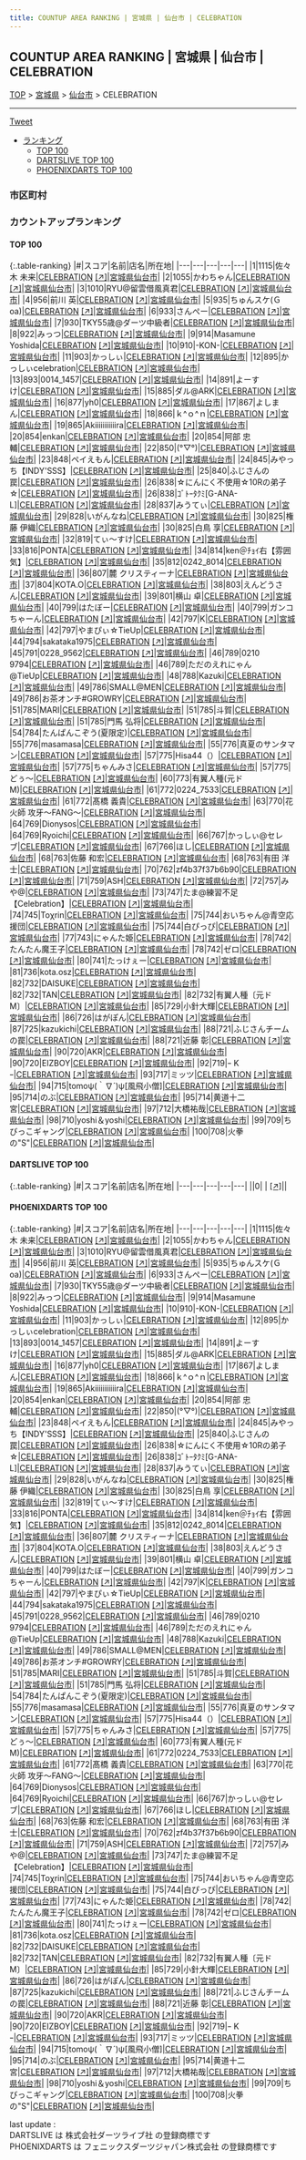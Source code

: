 ```yaml
---
title: COUNTUP AREA RANKING | 宮城県 | 仙台市 | CELEBRATION
---
```

## COUNTUP AREA RANKING | 宮城県 | 仙台市 | CELEBRATION

[TOP](/darts/rank/) > [宮城県](/darts/rank/宮城県/) > [仙台市](/darts/rank/宮城県/仙台市/) > CELEBRATION

___

<a href="https://twitter.com/share?ref_src=twsrc%5Etfw" data-text="COUNTUP AREA RANKING | 宮城県仙台市CELEBRATION" class="twitter-share-button" data-hashtags="DARTSLIVE,PHOENIXDARTS,darts,ダーツ" data-show-count="false">Tweet</a>

* [ランキング](#カウントアップランキング)
    * [TOP 100](#top-100)
    * [DARTSLIVE TOP 100](#dartslive-top-100)
    * [PHOENIXDARTS TOP 100](#phoenixdarts-top-100)

### 市区町村

<ul>

</ul>

### カウントアップランキング

#### TOP 100



{:.table-ranking}
|#|スコア|名前|店名|所在地|
|---|---|---|---|---|
|1|1115|<span class="rank-name-pd"><span class="pro-icon-pd"></span>佐々木 未来</span>|<a href="/darts/rank/shops/10379.html">CELEBRATION</a> <a href="https://vs.phoenixdarts.com/jp/shop/shopDetailInfo/s_10379?s_seq=10379">[↗]</a>|<a href="/darts/rank/宮城県/仙台市">宮城県仙台市</a>|
|2|1055|<span class="rank-name-pd">かわちゃん</span>|<a href="/darts/rank/shops/10379.html">CELEBRATION</a> <a href="https://vs.phoenixdarts.com/jp/shop/shopDetailInfo/s_10379?s_seq=10379">[↗]</a>|<a href="/darts/rank/宮城県/仙台市">宮城県仙台市</a>|
|3|1010|<span class="rank-name-pd">RYU@留雲借風真君</span>|<a href="/darts/rank/shops/10379.html">CELEBRATION</a> <a href="https://vs.phoenixdarts.com/jp/shop/shopDetailInfo/s_10379?s_seq=10379">[↗]</a>|<a href="/darts/rank/宮城県/仙台市">宮城県仙台市</a>|
|4|956|<span class="rank-name-pd"><span class="pro-icon-pd"></span>前川 英</span>|<a href="/darts/rank/shops/10379.html">CELEBRATION</a> <a href="https://vs.phoenixdarts.com/jp/shop/shopDetailInfo/s_10379?s_seq=10379">[↗]</a>|<a href="/darts/rank/宮城県/仙台市">宮城県仙台市</a>|
|5|935|<span class="rank-name-pd">ちゅんスケ(Ｇoa)</span>|<a href="/darts/rank/shops/10379.html">CELEBRATION</a> <a href="https://vs.phoenixdarts.com/jp/shop/shopDetailInfo/s_10379?s_seq=10379">[↗]</a>|<a href="/darts/rank/宮城県/仙台市">宮城県仙台市</a>|
|6|933|<span class="rank-name-pd">さんぺー</span>|<a href="/darts/rank/shops/10379.html">CELEBRATION</a> <a href="https://vs.phoenixdarts.com/jp/shop/shopDetailInfo/s_10379?s_seq=10379">[↗]</a>|<a href="/darts/rank/宮城県/仙台市">宮城県仙台市</a>|
|7|930|<span class="rank-name-pd">TKY55歳@ダーツ中級者</span>|<a href="/darts/rank/shops/10379.html">CELEBRATION</a> <a href="https://vs.phoenixdarts.com/jp/shop/shopDetailInfo/s_10379?s_seq=10379">[↗]</a>|<a href="/darts/rank/宮城県/仙台市">宮城県仙台市</a>|
|8|922|<span class="rank-name-pd">みっつ</span>|<a href="/darts/rank/shops/10379.html">CELEBRATION</a> <a href="https://vs.phoenixdarts.com/jp/shop/shopDetailInfo/s_10379?s_seq=10379">[↗]</a>|<a href="/darts/rank/宮城県/仙台市">宮城県仙台市</a>|
|9|914|<span class="rank-name-pd">Masamune Yoshida</span>|<a href="/darts/rank/shops/10379.html">CELEBRATION</a> <a href="https://vs.phoenixdarts.com/jp/shop/shopDetailInfo/s_10379?s_seq=10379">[↗]</a>|<a href="/darts/rank/宮城県/仙台市">宮城県仙台市</a>|
|10|910|<span class="rank-name-pd">-KON-</span>|<a href="/darts/rank/shops/10379.html">CELEBRATION</a> <a href="https://vs.phoenixdarts.com/jp/shop/shopDetailInfo/s_10379?s_seq=10379">[↗]</a>|<a href="/darts/rank/宮城県/仙台市">宮城県仙台市</a>|
|11|903|<span class="rank-name-pd">かっしぃ</span>|<a href="/darts/rank/shops/10379.html">CELEBRATION</a> <a href="https://vs.phoenixdarts.com/jp/shop/shopDetailInfo/s_10379?s_seq=10379">[↗]</a>|<a href="/darts/rank/宮城県/仙台市">宮城県仙台市</a>|
|12|895|<span class="rank-name-pd">かっしぃcelebration</span>|<a href="/darts/rank/shops/10379.html">CELEBRATION</a> <a href="https://vs.phoenixdarts.com/jp/shop/shopDetailInfo/s_10379?s_seq=10379">[↗]</a>|<a href="/darts/rank/宮城県/仙台市">宮城県仙台市</a>|
|13|893|<span class="rank-name-pd">0014_1457</span>|<a href="/darts/rank/shops/10379.html">CELEBRATION</a> <a href="https://vs.phoenixdarts.com/jp/shop/shopDetailInfo/s_10379?s_seq=10379">[↗]</a>|<a href="/darts/rank/宮城県/仙台市">宮城県仙台市</a>|
|14|891|<span class="rank-name-pd">よーすけ</span>|<a href="/darts/rank/shops/10379.html">CELEBRATION</a> <a href="https://vs.phoenixdarts.com/jp/shop/shopDetailInfo/s_10379?s_seq=10379">[↗]</a>|<a href="/darts/rank/宮城県/仙台市">宮城県仙台市</a>|
|15|885|<span class="rank-name-pd">ダル@ARK</span>|<a href="/darts/rank/shops/10379.html">CELEBRATION</a> <a href="https://vs.phoenixdarts.com/jp/shop/shopDetailInfo/s_10379?s_seq=10379">[↗]</a>|<a href="/darts/rank/宮城県/仙台市">宮城県仙台市</a>|
|16|877|<span class="rank-name-pd">yh0</span>|<a href="/darts/rank/shops/10379.html">CELEBRATION</a> <a href="https://vs.phoenixdarts.com/jp/shop/shopDetailInfo/s_10379?s_seq=10379">[↗]</a>|<a href="/darts/rank/宮城県/仙台市">宮城県仙台市</a>|
|17|867|<span class="rank-name-pd">よしまん</span>|<a href="/darts/rank/shops/10379.html">CELEBRATION</a> <a href="https://vs.phoenixdarts.com/jp/shop/shopDetailInfo/s_10379?s_seq=10379">[↗]</a>|<a href="/darts/rank/宮城県/仙台市">宮城県仙台市</a>|
|18|866|<span class="rank-name-pd">ｋ^ｏ^ｎ</span>|<a href="/darts/rank/shops/10379.html">CELEBRATION</a> <a href="https://vs.phoenixdarts.com/jp/shop/shopDetailInfo/s_10379?s_seq=10379">[↗]</a>|<a href="/darts/rank/宮城県/仙台市">宮城県仙台市</a>|
|19|865|<span class="rank-name-pd">Akiiiiiiiiiiira</span>|<a href="/darts/rank/shops/10379.html">CELEBRATION</a> <a href="https://vs.phoenixdarts.com/jp/shop/shopDetailInfo/s_10379?s_seq=10379">[↗]</a>|<a href="/darts/rank/宮城県/仙台市">宮城県仙台市</a>|
|20|854|<span class="rank-name-pd">enkan</span>|<a href="/darts/rank/shops/10379.html">CELEBRATION</a> <a href="https://vs.phoenixdarts.com/jp/shop/shopDetailInfo/s_10379?s_seq=10379">[↗]</a>|<a href="/darts/rank/宮城県/仙台市">宮城県仙台市</a>|
|20|854|<span class="rank-name-pd"><span class="pro-icon-pd"></span>阿部 忠輔</span>|<a href="/darts/rank/shops/10379.html">CELEBRATION</a> <a href="https://vs.phoenixdarts.com/jp/shop/shopDetailInfo/s_10379?s_seq=10379">[↗]</a>|<a href="/darts/rank/宮城県/仙台市">宮城県仙台市</a>|
|22|850|<span class="rank-name-pd">(°▽°)</span>|<a href="/darts/rank/shops/10379.html">CELEBRATION</a> <a href="https://vs.phoenixdarts.com/jp/shop/shopDetailInfo/s_10379?s_seq=10379">[↗]</a>|<a href="/darts/rank/宮城県/仙台市">宮城県仙台市</a>|
|23|848|<span class="rank-name-pd">ペイえもん</span>|<a href="/darts/rank/shops/10379.html">CELEBRATION</a> <a href="https://vs.phoenixdarts.com/jp/shop/shopDetailInfo/s_10379?s_seq=10379">[↗]</a>|<a href="/darts/rank/宮城県/仙台市">宮城県仙台市</a>|
|24|845|<span class="rank-name-pd">みやっち【INDY&#x27;SSS】</span>|<a href="/darts/rank/shops/10379.html">CELEBRATION</a> <a href="https://vs.phoenixdarts.com/jp/shop/shopDetailInfo/s_10379?s_seq=10379">[↗]</a>|<a href="/darts/rank/宮城県/仙台市">宮城県仙台市</a>|
|25|840|<span class="rank-name-pd">ふじさんの罠</span>|<a href="/darts/rank/shops/10379.html">CELEBRATION</a> <a href="https://vs.phoenixdarts.com/jp/shop/shopDetailInfo/s_10379?s_seq=10379">[↗]</a>|<a href="/darts/rank/宮城県/仙台市">宮城県仙台市</a>|
|26|838|<span class="rank-name-pd">☆にんにく不使用☆10Rの弟子☆</span>|<a href="/darts/rank/shops/10379.html">CELEBRATION</a> <a href="https://vs.phoenixdarts.com/jp/shop/shopDetailInfo/s_10379?s_seq=10379">[↗]</a>|<a href="/darts/rank/宮城県/仙台市">宮城県仙台市</a>|
|26|838|<span class="rank-name-pd">ｺﾞﾄｰﾀｸﾐ[G-ANA-L]</span>|<a href="/darts/rank/shops/10379.html">CELEBRATION</a> <a href="https://vs.phoenixdarts.com/jp/shop/shopDetailInfo/s_10379?s_seq=10379">[↗]</a>|<a href="/darts/rank/宮城県/仙台市">宮城県仙台市</a>|
|28|837|<span class="rank-name-pd">みうてぃ</span>|<a href="/darts/rank/shops/10379.html">CELEBRATION</a> <a href="https://vs.phoenixdarts.com/jp/shop/shopDetailInfo/s_10379?s_seq=10379">[↗]</a>|<a href="/darts/rank/宮城県/仙台市">宮城県仙台市</a>|
|29|828|<span class="rank-name-pd">いがんなね</span>|<a href="/darts/rank/shops/10379.html">CELEBRATION</a> <a href="https://vs.phoenixdarts.com/jp/shop/shopDetailInfo/s_10379?s_seq=10379">[↗]</a>|<a href="/darts/rank/宮城県/仙台市">宮城県仙台市</a>|
|30|825|<span class="rank-name-pd">権藤 伊織</span>|<a href="/darts/rank/shops/10379.html">CELEBRATION</a> <a href="https://vs.phoenixdarts.com/jp/shop/shopDetailInfo/s_10379?s_seq=10379">[↗]</a>|<a href="/darts/rank/宮城県/仙台市">宮城県仙台市</a>|
|30|825|<span class="rank-name-pd"><span class="pro-icon-pd"></span>白鳥 享</span>|<a href="/darts/rank/shops/10379.html">CELEBRATION</a> <a href="https://vs.phoenixdarts.com/jp/shop/shopDetailInfo/s_10379?s_seq=10379">[↗]</a>|<a href="/darts/rank/宮城県/仙台市">宮城県仙台市</a>|
|32|819|<span class="rank-name-pd">てぃ〜すけ</span>|<a href="/darts/rank/shops/10379.html">CELEBRATION</a> <a href="https://vs.phoenixdarts.com/jp/shop/shopDetailInfo/s_10379?s_seq=10379">[↗]</a>|<a href="/darts/rank/宮城県/仙台市">宮城県仙台市</a>|
|33|816|<span class="rank-name-pd">PONTA</span>|<a href="/darts/rank/shops/10379.html">CELEBRATION</a> <a href="https://vs.phoenixdarts.com/jp/shop/shopDetailInfo/s_10379?s_seq=10379">[↗]</a>|<a href="/darts/rank/宮城県/仙台市">宮城県仙台市</a>|
|34|814|<span class="rank-name-pd">ken＠ﾁｮｲ右【雰囲気】</span>|<a href="/darts/rank/shops/10379.html">CELEBRATION</a> <a href="https://vs.phoenixdarts.com/jp/shop/shopDetailInfo/s_10379?s_seq=10379">[↗]</a>|<a href="/darts/rank/宮城県/仙台市">宮城県仙台市</a>|
|35|812|<span class="rank-name-pd">0242_8014</span>|<a href="/darts/rank/shops/10379.html">CELEBRATION</a> <a href="https://vs.phoenixdarts.com/jp/shop/shopDetailInfo/s_10379?s_seq=10379">[↗]</a>|<a href="/darts/rank/宮城県/仙台市">宮城県仙台市</a>|
|36|807|<span class="rank-name-pd">麓 クリスティーナ</span>|<a href="/darts/rank/shops/10379.html">CELEBRATION</a> <a href="https://vs.phoenixdarts.com/jp/shop/shopDetailInfo/s_10379?s_seq=10379">[↗]</a>|<a href="/darts/rank/宮城県/仙台市">宮城県仙台市</a>|
|37|804|<span class="rank-name-pd">KOTA.O</span>|<a href="/darts/rank/shops/10379.html">CELEBRATION</a> <a href="https://vs.phoenixdarts.com/jp/shop/shopDetailInfo/s_10379?s_seq=10379">[↗]</a>|<a href="/darts/rank/宮城県/仙台市">宮城県仙台市</a>|
|38|803|<span class="rank-name-pd">えんどうさん</span>|<a href="/darts/rank/shops/10379.html">CELEBRATION</a> <a href="https://vs.phoenixdarts.com/jp/shop/shopDetailInfo/s_10379?s_seq=10379">[↗]</a>|<a href="/darts/rank/宮城県/仙台市">宮城県仙台市</a>|
|39|801|<span class="rank-name-pd"><span class="pro-icon-pd"></span>横山 卓</span>|<a href="/darts/rank/shops/10379.html">CELEBRATION</a> <a href="https://vs.phoenixdarts.com/jp/shop/shopDetailInfo/s_10379?s_seq=10379">[↗]</a>|<a href="/darts/rank/宮城県/仙台市">宮城県仙台市</a>|
|40|799|<span class="rank-name-pd">はたぼー</span>|<a href="/darts/rank/shops/10379.html">CELEBRATION</a> <a href="https://vs.phoenixdarts.com/jp/shop/shopDetailInfo/s_10379?s_seq=10379">[↗]</a>|<a href="/darts/rank/宮城県/仙台市">宮城県仙台市</a>|
|40|799|<span class="rank-name-pd">ガンコちゃーん</span>|<a href="/darts/rank/shops/10379.html">CELEBRATION</a> <a href="https://vs.phoenixdarts.com/jp/shop/shopDetailInfo/s_10379?s_seq=10379">[↗]</a>|<a href="/darts/rank/宮城県/仙台市">宮城県仙台市</a>|
|42|797|<span class="rank-name-pd">K</span>|<a href="/darts/rank/shops/10379.html">CELEBRATION</a> <a href="https://vs.phoenixdarts.com/jp/shop/shopDetailInfo/s_10379?s_seq=10379">[↗]</a>|<a href="/darts/rank/宮城県/仙台市">宮城県仙台市</a>|
|42|797|<span class="rank-name-pd">やまぴぃ☆TieUp</span>|<a href="/darts/rank/shops/10379.html">CELEBRATION</a> <a href="https://vs.phoenixdarts.com/jp/shop/shopDetailInfo/s_10379?s_seq=10379">[↗]</a>|<a href="/darts/rank/宮城県/仙台市">宮城県仙台市</a>|
|44|794|<span class="rank-name-pd">sakataka1975</span>|<a href="/darts/rank/shops/10379.html">CELEBRATION</a> <a href="https://vs.phoenixdarts.com/jp/shop/shopDetailInfo/s_10379?s_seq=10379">[↗]</a>|<a href="/darts/rank/宮城県/仙台市">宮城県仙台市</a>|
|45|791|<span class="rank-name-pd">0228_9562</span>|<a href="/darts/rank/shops/10379.html">CELEBRATION</a> <a href="https://vs.phoenixdarts.com/jp/shop/shopDetailInfo/s_10379?s_seq=10379">[↗]</a>|<a href="/darts/rank/宮城県/仙台市">宮城県仙台市</a>|
|46|789|<span class="rank-name-pd">0210 9794</span>|<a href="/darts/rank/shops/10379.html">CELEBRATION</a> <a href="https://vs.phoenixdarts.com/jp/shop/shopDetailInfo/s_10379?s_seq=10379">[↗]</a>|<a href="/darts/rank/宮城県/仙台市">宮城県仙台市</a>|
|46|789|<span class="rank-name-pd">ただのえれにゃん@TieUp</span>|<a href="/darts/rank/shops/10379.html">CELEBRATION</a> <a href="https://vs.phoenixdarts.com/jp/shop/shopDetailInfo/s_10379?s_seq=10379">[↗]</a>|<a href="/darts/rank/宮城県/仙台市">宮城県仙台市</a>|
|48|788|<span class="rank-name-pd">Kazuki</span>|<a href="/darts/rank/shops/10379.html">CELEBRATION</a> <a href="https://vs.phoenixdarts.com/jp/shop/shopDetailInfo/s_10379?s_seq=10379">[↗]</a>|<a href="/darts/rank/宮城県/仙台市">宮城県仙台市</a>|
|49|786|<span class="rank-name-pd">SMALL@MEN</span>|<a href="/darts/rank/shops/10379.html">CELEBRATION</a> <a href="https://vs.phoenixdarts.com/jp/shop/shopDetailInfo/s_10379?s_seq=10379">[↗]</a>|<a href="/darts/rank/宮城県/仙台市">宮城県仙台市</a>|
|49|786|<span class="rank-name-pd">お茶オンチ#GROWRY</span>|<a href="/darts/rank/shops/10379.html">CELEBRATION</a> <a href="https://vs.phoenixdarts.com/jp/shop/shopDetailInfo/s_10379?s_seq=10379">[↗]</a>|<a href="/darts/rank/宮城県/仙台市">宮城県仙台市</a>|
|51|785|<span class="rank-name-pd">MARI</span>|<a href="/darts/rank/shops/10379.html">CELEBRATION</a> <a href="https://vs.phoenixdarts.com/jp/shop/shopDetailInfo/s_10379?s_seq=10379">[↗]</a>|<a href="/darts/rank/宮城県/仙台市">宮城県仙台市</a>|
|51|785|<span class="rank-name-pd">斗賀</span>|<a href="/darts/rank/shops/10379.html">CELEBRATION</a> <a href="https://vs.phoenixdarts.com/jp/shop/shopDetailInfo/s_10379?s_seq=10379">[↗]</a>|<a href="/darts/rank/宮城県/仙台市">宮城県仙台市</a>|
|51|785|<span class="rank-name-pd"><span class="pro-icon-pd"></span>門馬 弘将</span>|<a href="/darts/rank/shops/10379.html">CELEBRATION</a> <a href="https://vs.phoenixdarts.com/jp/shop/shopDetailInfo/s_10379?s_seq=10379">[↗]</a>|<a href="/darts/rank/宮城県/仙台市">宮城県仙台市</a>|
|54|784|<span class="rank-name-pd">たんぱんこぞう(夏限定)</span>|<a href="/darts/rank/shops/10379.html">CELEBRATION</a> <a href="https://vs.phoenixdarts.com/jp/shop/shopDetailInfo/s_10379?s_seq=10379">[↗]</a>|<a href="/darts/rank/宮城県/仙台市">宮城県仙台市</a>|
|55|776|<span class="rank-name-pd">masamasa</span>|<a href="/darts/rank/shops/10379.html">CELEBRATION</a> <a href="https://vs.phoenixdarts.com/jp/shop/shopDetailInfo/s_10379?s_seq=10379">[↗]</a>|<a href="/darts/rank/宮城県/仙台市">宮城県仙台市</a>|
|55|776|<span class="rank-name-pd">真夏のサンタマン</span>|<a href="/darts/rank/shops/10379.html">CELEBRATION</a> <a href="https://vs.phoenixdarts.com/jp/shop/shopDetailInfo/s_10379?s_seq=10379">[↗]</a>|<a href="/darts/rank/宮城県/仙台市">宮城県仙台市</a>|
|57|775|<span class="rank-name-pd">Hisa44（）</span>|<a href="/darts/rank/shops/10379.html">CELEBRATION</a> <a href="https://vs.phoenixdarts.com/jp/shop/shopDetailInfo/s_10379?s_seq=10379">[↗]</a>|<a href="/darts/rank/宮城県/仙台市">宮城県仙台市</a>|
|57|775|<span class="rank-name-pd">ちゃんみさ</span>|<a href="/darts/rank/shops/10379.html">CELEBRATION</a> <a href="https://vs.phoenixdarts.com/jp/shop/shopDetailInfo/s_10379?s_seq=10379">[↗]</a>|<a href="/darts/rank/宮城県/仙台市">宮城県仙台市</a>|
|57|775|<span class="rank-name-pd">どぅ～</span>|<a href="/darts/rank/shops/10379.html">CELEBRATION</a> <a href="https://vs.phoenixdarts.com/jp/shop/shopDetailInfo/s_10379?s_seq=10379">[↗]</a>|<a href="/darts/rank/宮城県/仙台市">宮城県仙台市</a>|
|60|773|<span class="rank-name-pd">有翼人種(元ドM)</span>|<a href="/darts/rank/shops/10379.html">CELEBRATION</a> <a href="https://vs.phoenixdarts.com/jp/shop/shopDetailInfo/s_10379?s_seq=10379">[↗]</a>|<a href="/darts/rank/宮城県/仙台市">宮城県仙台市</a>|
|61|772|<span class="rank-name-pd">0224_7533</span>|<a href="/darts/rank/shops/10379.html">CELEBRATION</a> <a href="https://vs.phoenixdarts.com/jp/shop/shopDetailInfo/s_10379?s_seq=10379">[↗]</a>|<a href="/darts/rank/宮城県/仙台市">宮城県仙台市</a>|
|61|772|<span class="rank-name-pd"><span class="pro-icon-pd"></span>髙橋 義貴</span>|<a href="/darts/rank/shops/10379.html">CELEBRATION</a> <a href="https://vs.phoenixdarts.com/jp/shop/shopDetailInfo/s_10379?s_seq=10379">[↗]</a>|<a href="/darts/rank/宮城県/仙台市">宮城県仙台市</a>|
|63|770|<span class="rank-name-pd">花火師  攻牙～FANG～</span>|<a href="/darts/rank/shops/10379.html">CELEBRATION</a> <a href="https://vs.phoenixdarts.com/jp/shop/shopDetailInfo/s_10379?s_seq=10379">[↗]</a>|<a href="/darts/rank/宮城県/仙台市">宮城県仙台市</a>|
|64|769|<span class="rank-name-pd">Dionysos</span>|<a href="/darts/rank/shops/10379.html">CELEBRATION</a> <a href="https://vs.phoenixdarts.com/jp/shop/shopDetailInfo/s_10379?s_seq=10379">[↗]</a>|<a href="/darts/rank/宮城県/仙台市">宮城県仙台市</a>|
|64|769|<span class="rank-name-pd">Ryoichi</span>|<a href="/darts/rank/shops/10379.html">CELEBRATION</a> <a href="https://vs.phoenixdarts.com/jp/shop/shopDetailInfo/s_10379?s_seq=10379">[↗]</a>|<a href="/darts/rank/宮城県/仙台市">宮城県仙台市</a>|
|66|767|<span class="rank-name-pd">かっしぃ@セレブ</span>|<a href="/darts/rank/shops/10379.html">CELEBRATION</a> <a href="https://vs.phoenixdarts.com/jp/shop/shopDetailInfo/s_10379?s_seq=10379">[↗]</a>|<a href="/darts/rank/宮城県/仙台市">宮城県仙台市</a>|
|67|766|<span class="rank-name-pd">ほし</span>|<a href="/darts/rank/shops/10379.html">CELEBRATION</a> <a href="https://vs.phoenixdarts.com/jp/shop/shopDetailInfo/s_10379?s_seq=10379">[↗]</a>|<a href="/darts/rank/宮城県/仙台市">宮城県仙台市</a>|
|68|763|<span class="rank-name-pd">佐藤 和宏</span>|<a href="/darts/rank/shops/10379.html">CELEBRATION</a> <a href="https://vs.phoenixdarts.com/jp/shop/shopDetailInfo/s_10379?s_seq=10379">[↗]</a>|<a href="/darts/rank/宮城県/仙台市">宮城県仙台市</a>|
|68|763|<span class="rank-name-pd"><span class="pro-icon-pd"></span>有田 洋士</span>|<a href="/darts/rank/shops/10379.html">CELEBRATION</a> <a href="https://vs.phoenixdarts.com/jp/shop/shopDetailInfo/s_10379?s_seq=10379">[↗]</a>|<a href="/darts/rank/宮城県/仙台市">宮城県仙台市</a>|
|70|762|<span class="rank-name-pd">zf4b37f37b6b90</span>|<a href="/darts/rank/shops/10379.html">CELEBRATION</a> <a href="https://vs.phoenixdarts.com/jp/shop/shopDetailInfo/s_10379?s_seq=10379">[↗]</a>|<a href="/darts/rank/宮城県/仙台市">宮城県仙台市</a>|
|71|759|<span class="rank-name-pd">ASH</span>|<a href="/darts/rank/shops/10379.html">CELEBRATION</a> <a href="https://vs.phoenixdarts.com/jp/shop/shopDetailInfo/s_10379?s_seq=10379">[↗]</a>|<a href="/darts/rank/宮城県/仙台市">宮城県仙台市</a>|
|72|757|<span class="rank-name-pd">みや@</span>|<a href="/darts/rank/shops/10379.html">CELEBRATION</a> <a href="https://vs.phoenixdarts.com/jp/shop/shopDetailInfo/s_10379?s_seq=10379">[↗]</a>|<a href="/darts/rank/宮城県/仙台市">宮城県仙台市</a>|
|73|747|<span class="rank-name-pd">たま@練習不足【Celebration】</span>|<a href="/darts/rank/shops/10379.html">CELEBRATION</a> <a href="https://vs.phoenixdarts.com/jp/shop/shopDetailInfo/s_10379?s_seq=10379">[↗]</a>|<a href="/darts/rank/宮城県/仙台市">宮城県仙台市</a>|
|74|745|<span class="rank-name-pd">Toχrin</span>|<a href="/darts/rank/shops/10379.html">CELEBRATION</a> <a href="https://vs.phoenixdarts.com/jp/shop/shopDetailInfo/s_10379?s_seq=10379">[↗]</a>|<a href="/darts/rank/宮城県/仙台市">宮城県仙台市</a>|
|75|744|<span class="rank-name-pd">おいちゃん@青空応援団</span>|<a href="/darts/rank/shops/10379.html">CELEBRATION</a> <a href="https://vs.phoenixdarts.com/jp/shop/shopDetailInfo/s_10379?s_seq=10379">[↗]</a>|<a href="/darts/rank/宮城県/仙台市">宮城県仙台市</a>|
|75|744|<span class="rank-name-pd">白ぴっぴ</span>|<a href="/darts/rank/shops/10379.html">CELEBRATION</a> <a href="https://vs.phoenixdarts.com/jp/shop/shopDetailInfo/s_10379?s_seq=10379">[↗]</a>|<a href="/darts/rank/宮城県/仙台市">宮城県仙台市</a>|
|77|743|<span class="rank-name-pd">にゃんた姫</span>|<a href="/darts/rank/shops/10379.html">CELEBRATION</a> <a href="https://vs.phoenixdarts.com/jp/shop/shopDetailInfo/s_10379?s_seq=10379">[↗]</a>|<a href="/darts/rank/宮城県/仙台市">宮城県仙台市</a>|
|78|742|<span class="rank-name-pd">たんたん魔王子</span>|<a href="/darts/rank/shops/10379.html">CELEBRATION</a> <a href="https://vs.phoenixdarts.com/jp/shop/shopDetailInfo/s_10379?s_seq=10379">[↗]</a>|<a href="/darts/rank/宮城県/仙台市">宮城県仙台市</a>|
|78|742|<span class="rank-name-pd">ゼロ</span>|<a href="/darts/rank/shops/10379.html">CELEBRATION</a> <a href="https://vs.phoenixdarts.com/jp/shop/shopDetailInfo/s_10379?s_seq=10379">[↗]</a>|<a href="/darts/rank/宮城県/仙台市">宮城県仙台市</a>|
|80|741|<span class="rank-name-pd">たっけぇー</span>|<a href="/darts/rank/shops/10379.html">CELEBRATION</a> <a href="https://vs.phoenixdarts.com/jp/shop/shopDetailInfo/s_10379?s_seq=10379">[↗]</a>|<a href="/darts/rank/宮城県/仙台市">宮城県仙台市</a>|
|81|736|<span class="rank-name-pd">kota.osz</span>|<a href="/darts/rank/shops/10379.html">CELEBRATION</a> <a href="https://vs.phoenixdarts.com/jp/shop/shopDetailInfo/s_10379?s_seq=10379">[↗]</a>|<a href="/darts/rank/宮城県/仙台市">宮城県仙台市</a>|
|82|732|<span class="rank-name-pd">DAISUKE</span>|<a href="/darts/rank/shops/10379.html">CELEBRATION</a> <a href="https://vs.phoenixdarts.com/jp/shop/shopDetailInfo/s_10379?s_seq=10379">[↗]</a>|<a href="/darts/rank/宮城県/仙台市">宮城県仙台市</a>|
|82|732|<span class="rank-name-pd">TAN</span>|<a href="/darts/rank/shops/10379.html">CELEBRATION</a> <a href="https://vs.phoenixdarts.com/jp/shop/shopDetailInfo/s_10379?s_seq=10379">[↗]</a>|<a href="/darts/rank/宮城県/仙台市">宮城県仙台市</a>|
|82|732|<span class="rank-name-pd">有翼人種〔元ドM〕</span>|<a href="/darts/rank/shops/10379.html">CELEBRATION</a> <a href="https://vs.phoenixdarts.com/jp/shop/shopDetailInfo/s_10379?s_seq=10379">[↗]</a>|<a href="/darts/rank/宮城県/仙台市">宮城県仙台市</a>|
|85|729|<span class="rank-name-pd">小針大輝</span>|<a href="/darts/rank/shops/10379.html">CELEBRATION</a> <a href="https://vs.phoenixdarts.com/jp/shop/shopDetailInfo/s_10379?s_seq=10379">[↗]</a>|<a href="/darts/rank/宮城県/仙台市">宮城県仙台市</a>|
|86|726|<span class="rank-name-pd">はがぽん</span>|<a href="/darts/rank/shops/10379.html">CELEBRATION</a> <a href="https://vs.phoenixdarts.com/jp/shop/shopDetailInfo/s_10379?s_seq=10379">[↗]</a>|<a href="/darts/rank/宮城県/仙台市">宮城県仙台市</a>|
|87|725|<span class="rank-name-pd">kazukichi</span>|<a href="/darts/rank/shops/10379.html">CELEBRATION</a> <a href="https://vs.phoenixdarts.com/jp/shop/shopDetailInfo/s_10379?s_seq=10379">[↗]</a>|<a href="/darts/rank/宮城県/仙台市">宮城県仙台市</a>|
|88|721|<span class="rank-name-pd">ふじさんチームの罠</span>|<a href="/darts/rank/shops/10379.html">CELEBRATION</a> <a href="https://vs.phoenixdarts.com/jp/shop/shopDetailInfo/s_10379?s_seq=10379">[↗]</a>|<a href="/darts/rank/宮城県/仙台市">宮城県仙台市</a>|
|88|721|<span class="rank-name-pd"><span class="pro-icon-pd"></span>近藤 彰</span>|<a href="/darts/rank/shops/10379.html">CELEBRATION</a> <a href="https://vs.phoenixdarts.com/jp/shop/shopDetailInfo/s_10379?s_seq=10379">[↗]</a>|<a href="/darts/rank/宮城県/仙台市">宮城県仙台市</a>|
|90|720|<span class="rank-name-pd">AKR</span>|<a href="/darts/rank/shops/10379.html">CELEBRATION</a> <a href="https://vs.phoenixdarts.com/jp/shop/shopDetailInfo/s_10379?s_seq=10379">[↗]</a>|<a href="/darts/rank/宮城県/仙台市">宮城県仙台市</a>|
|90|720|<span class="rank-name-pd">EIZBOY</span>|<a href="/darts/rank/shops/10379.html">CELEBRATION</a> <a href="https://vs.phoenixdarts.com/jp/shop/shopDetailInfo/s_10379?s_seq=10379">[↗]</a>|<a href="/darts/rank/宮城県/仙台市">宮城県仙台市</a>|
|92|719|<span class="rank-name-pd">ｰ K ｰ</span>|<a href="/darts/rank/shops/10379.html">CELEBRATION</a> <a href="https://vs.phoenixdarts.com/jp/shop/shopDetailInfo/s_10379?s_seq=10379">[↗]</a>|<a href="/darts/rank/宮城県/仙台市">宮城県仙台市</a>|
|93|717|<span class="rank-name-pd">ミッツ</span>|<a href="/darts/rank/shops/10379.html">CELEBRATION</a> <a href="https://vs.phoenixdarts.com/jp/shop/shopDetailInfo/s_10379?s_seq=10379">[↗]</a>|<a href="/darts/rank/宮城県/仙台市">宮城県仙台市</a>|
|94|715|<span class="rank-name-pd">tomoψ(｀∇´)ψ[風飛小僧]</span>|<a href="/darts/rank/shops/10379.html">CELEBRATION</a> <a href="https://vs.phoenixdarts.com/jp/shop/shopDetailInfo/s_10379?s_seq=10379">[↗]</a>|<a href="/darts/rank/宮城県/仙台市">宮城県仙台市</a>|
|95|714|<span class="rank-name-pd">のぶ</span>|<a href="/darts/rank/shops/10379.html">CELEBRATION</a> <a href="https://vs.phoenixdarts.com/jp/shop/shopDetailInfo/s_10379?s_seq=10379">[↗]</a>|<a href="/darts/rank/宮城県/仙台市">宮城県仙台市</a>|
|95|714|<span class="rank-name-pd">黄道十二宮</span>|<a href="/darts/rank/shops/10379.html">CELEBRATION</a> <a href="https://vs.phoenixdarts.com/jp/shop/shopDetailInfo/s_10379?s_seq=10379">[↗]</a>|<a href="/darts/rank/宮城県/仙台市">宮城県仙台市</a>|
|97|712|<span class="rank-name-pd">大橋祐哉</span>|<a href="/darts/rank/shops/10379.html">CELEBRATION</a> <a href="https://vs.phoenixdarts.com/jp/shop/shopDetailInfo/s_10379?s_seq=10379">[↗]</a>|<a href="/darts/rank/宮城県/仙台市">宮城県仙台市</a>|
|98|710|<span class="rank-name-pd">yoshi＆yoshi</span>|<a href="/darts/rank/shops/10379.html">CELEBRATION</a> <a href="https://vs.phoenixdarts.com/jp/shop/shopDetailInfo/s_10379?s_seq=10379">[↗]</a>|<a href="/darts/rank/宮城県/仙台市">宮城県仙台市</a>|
|99|709|<span class="rank-name-pd">ちびっこギャング</span>|<a href="/darts/rank/shops/10379.html">CELEBRATION</a> <a href="https://vs.phoenixdarts.com/jp/shop/shopDetailInfo/s_10379?s_seq=10379">[↗]</a>|<a href="/darts/rank/宮城県/仙台市">宮城県仙台市</a>|
|100|708|<span class="rank-name-pd">火拳の&quot;S&quot;</span>|<a href="/darts/rank/shops/10379.html">CELEBRATION</a> <a href="https://vs.phoenixdarts.com/jp/shop/shopDetailInfo/s_10379?s_seq=10379">[↗]</a>|<a href="/darts/rank/宮城県/仙台市">宮城県仙台市</a>|


#### DARTSLIVE TOP 100



{:.table-ranking}
|#|スコア|名前|店名|所在地|
|---|---|---|---|---|
||0|<span class="rank-name-dl"> </span>|<a href="/darts/rank/shops/.html"></a> <a href="">[↗]</a>|<a href="/darts/rank//"></a>|


#### PHOENIXDARTS TOP 100



{:.table-ranking}
|#|スコア|名前|店名|所在地|
|---|---|---|---|---|
|1|1115|<span class="rank-name-pd"><span class="pro-icon-pd"></span>佐々木 未来</span>|<a href="/darts/rank/shops/10379.html">CELEBRATION</a> <a href="https://vs.phoenixdarts.com/jp/shop/shopDetailInfo/s_10379?s_seq=10379">[↗]</a>|<a href="/darts/rank/宮城県/仙台市">宮城県仙台市</a>|
|2|1055|<span class="rank-name-pd">かわちゃん</span>|<a href="/darts/rank/shops/10379.html">CELEBRATION</a> <a href="https://vs.phoenixdarts.com/jp/shop/shopDetailInfo/s_10379?s_seq=10379">[↗]</a>|<a href="/darts/rank/宮城県/仙台市">宮城県仙台市</a>|
|3|1010|<span class="rank-name-pd">RYU@留雲借風真君</span>|<a href="/darts/rank/shops/10379.html">CELEBRATION</a> <a href="https://vs.phoenixdarts.com/jp/shop/shopDetailInfo/s_10379?s_seq=10379">[↗]</a>|<a href="/darts/rank/宮城県/仙台市">宮城県仙台市</a>|
|4|956|<span class="rank-name-pd"><span class="pro-icon-pd"></span>前川 英</span>|<a href="/darts/rank/shops/10379.html">CELEBRATION</a> <a href="https://vs.phoenixdarts.com/jp/shop/shopDetailInfo/s_10379?s_seq=10379">[↗]</a>|<a href="/darts/rank/宮城県/仙台市">宮城県仙台市</a>|
|5|935|<span class="rank-name-pd">ちゅんスケ(Ｇoa)</span>|<a href="/darts/rank/shops/10379.html">CELEBRATION</a> <a href="https://vs.phoenixdarts.com/jp/shop/shopDetailInfo/s_10379?s_seq=10379">[↗]</a>|<a href="/darts/rank/宮城県/仙台市">宮城県仙台市</a>|
|6|933|<span class="rank-name-pd">さんぺー</span>|<a href="/darts/rank/shops/10379.html">CELEBRATION</a> <a href="https://vs.phoenixdarts.com/jp/shop/shopDetailInfo/s_10379?s_seq=10379">[↗]</a>|<a href="/darts/rank/宮城県/仙台市">宮城県仙台市</a>|
|7|930|<span class="rank-name-pd">TKY55歳@ダーツ中級者</span>|<a href="/darts/rank/shops/10379.html">CELEBRATION</a> <a href="https://vs.phoenixdarts.com/jp/shop/shopDetailInfo/s_10379?s_seq=10379">[↗]</a>|<a href="/darts/rank/宮城県/仙台市">宮城県仙台市</a>|
|8|922|<span class="rank-name-pd">みっつ</span>|<a href="/darts/rank/shops/10379.html">CELEBRATION</a> <a href="https://vs.phoenixdarts.com/jp/shop/shopDetailInfo/s_10379?s_seq=10379">[↗]</a>|<a href="/darts/rank/宮城県/仙台市">宮城県仙台市</a>|
|9|914|<span class="rank-name-pd">Masamune Yoshida</span>|<a href="/darts/rank/shops/10379.html">CELEBRATION</a> <a href="https://vs.phoenixdarts.com/jp/shop/shopDetailInfo/s_10379?s_seq=10379">[↗]</a>|<a href="/darts/rank/宮城県/仙台市">宮城県仙台市</a>|
|10|910|<span class="rank-name-pd">-KON-</span>|<a href="/darts/rank/shops/10379.html">CELEBRATION</a> <a href="https://vs.phoenixdarts.com/jp/shop/shopDetailInfo/s_10379?s_seq=10379">[↗]</a>|<a href="/darts/rank/宮城県/仙台市">宮城県仙台市</a>|
|11|903|<span class="rank-name-pd">かっしぃ</span>|<a href="/darts/rank/shops/10379.html">CELEBRATION</a> <a href="https://vs.phoenixdarts.com/jp/shop/shopDetailInfo/s_10379?s_seq=10379">[↗]</a>|<a href="/darts/rank/宮城県/仙台市">宮城県仙台市</a>|
|12|895|<span class="rank-name-pd">かっしぃcelebration</span>|<a href="/darts/rank/shops/10379.html">CELEBRATION</a> <a href="https://vs.phoenixdarts.com/jp/shop/shopDetailInfo/s_10379?s_seq=10379">[↗]</a>|<a href="/darts/rank/宮城県/仙台市">宮城県仙台市</a>|
|13|893|<span class="rank-name-pd">0014_1457</span>|<a href="/darts/rank/shops/10379.html">CELEBRATION</a> <a href="https://vs.phoenixdarts.com/jp/shop/shopDetailInfo/s_10379?s_seq=10379">[↗]</a>|<a href="/darts/rank/宮城県/仙台市">宮城県仙台市</a>|
|14|891|<span class="rank-name-pd">よーすけ</span>|<a href="/darts/rank/shops/10379.html">CELEBRATION</a> <a href="https://vs.phoenixdarts.com/jp/shop/shopDetailInfo/s_10379?s_seq=10379">[↗]</a>|<a href="/darts/rank/宮城県/仙台市">宮城県仙台市</a>|
|15|885|<span class="rank-name-pd">ダル@ARK</span>|<a href="/darts/rank/shops/10379.html">CELEBRATION</a> <a href="https://vs.phoenixdarts.com/jp/shop/shopDetailInfo/s_10379?s_seq=10379">[↗]</a>|<a href="/darts/rank/宮城県/仙台市">宮城県仙台市</a>|
|16|877|<span class="rank-name-pd">yh0</span>|<a href="/darts/rank/shops/10379.html">CELEBRATION</a> <a href="https://vs.phoenixdarts.com/jp/shop/shopDetailInfo/s_10379?s_seq=10379">[↗]</a>|<a href="/darts/rank/宮城県/仙台市">宮城県仙台市</a>|
|17|867|<span class="rank-name-pd">よしまん</span>|<a href="/darts/rank/shops/10379.html">CELEBRATION</a> <a href="https://vs.phoenixdarts.com/jp/shop/shopDetailInfo/s_10379?s_seq=10379">[↗]</a>|<a href="/darts/rank/宮城県/仙台市">宮城県仙台市</a>|
|18|866|<span class="rank-name-pd">ｋ^ｏ^ｎ</span>|<a href="/darts/rank/shops/10379.html">CELEBRATION</a> <a href="https://vs.phoenixdarts.com/jp/shop/shopDetailInfo/s_10379?s_seq=10379">[↗]</a>|<a href="/darts/rank/宮城県/仙台市">宮城県仙台市</a>|
|19|865|<span class="rank-name-pd">Akiiiiiiiiiiira</span>|<a href="/darts/rank/shops/10379.html">CELEBRATION</a> <a href="https://vs.phoenixdarts.com/jp/shop/shopDetailInfo/s_10379?s_seq=10379">[↗]</a>|<a href="/darts/rank/宮城県/仙台市">宮城県仙台市</a>|
|20|854|<span class="rank-name-pd">enkan</span>|<a href="/darts/rank/shops/10379.html">CELEBRATION</a> <a href="https://vs.phoenixdarts.com/jp/shop/shopDetailInfo/s_10379?s_seq=10379">[↗]</a>|<a href="/darts/rank/宮城県/仙台市">宮城県仙台市</a>|
|20|854|<span class="rank-name-pd"><span class="pro-icon-pd"></span>阿部 忠輔</span>|<a href="/darts/rank/shops/10379.html">CELEBRATION</a> <a href="https://vs.phoenixdarts.com/jp/shop/shopDetailInfo/s_10379?s_seq=10379">[↗]</a>|<a href="/darts/rank/宮城県/仙台市">宮城県仙台市</a>|
|22|850|<span class="rank-name-pd">(°▽°)</span>|<a href="/darts/rank/shops/10379.html">CELEBRATION</a> <a href="https://vs.phoenixdarts.com/jp/shop/shopDetailInfo/s_10379?s_seq=10379">[↗]</a>|<a href="/darts/rank/宮城県/仙台市">宮城県仙台市</a>|
|23|848|<span class="rank-name-pd">ペイえもん</span>|<a href="/darts/rank/shops/10379.html">CELEBRATION</a> <a href="https://vs.phoenixdarts.com/jp/shop/shopDetailInfo/s_10379?s_seq=10379">[↗]</a>|<a href="/darts/rank/宮城県/仙台市">宮城県仙台市</a>|
|24|845|<span class="rank-name-pd">みやっち【INDY&#x27;SSS】</span>|<a href="/darts/rank/shops/10379.html">CELEBRATION</a> <a href="https://vs.phoenixdarts.com/jp/shop/shopDetailInfo/s_10379?s_seq=10379">[↗]</a>|<a href="/darts/rank/宮城県/仙台市">宮城県仙台市</a>|
|25|840|<span class="rank-name-pd">ふじさんの罠</span>|<a href="/darts/rank/shops/10379.html">CELEBRATION</a> <a href="https://vs.phoenixdarts.com/jp/shop/shopDetailInfo/s_10379?s_seq=10379">[↗]</a>|<a href="/darts/rank/宮城県/仙台市">宮城県仙台市</a>|
|26|838|<span class="rank-name-pd">☆にんにく不使用☆10Rの弟子☆</span>|<a href="/darts/rank/shops/10379.html">CELEBRATION</a> <a href="https://vs.phoenixdarts.com/jp/shop/shopDetailInfo/s_10379?s_seq=10379">[↗]</a>|<a href="/darts/rank/宮城県/仙台市">宮城県仙台市</a>|
|26|838|<span class="rank-name-pd">ｺﾞﾄｰﾀｸﾐ[G-ANA-L]</span>|<a href="/darts/rank/shops/10379.html">CELEBRATION</a> <a href="https://vs.phoenixdarts.com/jp/shop/shopDetailInfo/s_10379?s_seq=10379">[↗]</a>|<a href="/darts/rank/宮城県/仙台市">宮城県仙台市</a>|
|28|837|<span class="rank-name-pd">みうてぃ</span>|<a href="/darts/rank/shops/10379.html">CELEBRATION</a> <a href="https://vs.phoenixdarts.com/jp/shop/shopDetailInfo/s_10379?s_seq=10379">[↗]</a>|<a href="/darts/rank/宮城県/仙台市">宮城県仙台市</a>|
|29|828|<span class="rank-name-pd">いがんなね</span>|<a href="/darts/rank/shops/10379.html">CELEBRATION</a> <a href="https://vs.phoenixdarts.com/jp/shop/shopDetailInfo/s_10379?s_seq=10379">[↗]</a>|<a href="/darts/rank/宮城県/仙台市">宮城県仙台市</a>|
|30|825|<span class="rank-name-pd">権藤 伊織</span>|<a href="/darts/rank/shops/10379.html">CELEBRATION</a> <a href="https://vs.phoenixdarts.com/jp/shop/shopDetailInfo/s_10379?s_seq=10379">[↗]</a>|<a href="/darts/rank/宮城県/仙台市">宮城県仙台市</a>|
|30|825|<span class="rank-name-pd"><span class="pro-icon-pd"></span>白鳥 享</span>|<a href="/darts/rank/shops/10379.html">CELEBRATION</a> <a href="https://vs.phoenixdarts.com/jp/shop/shopDetailInfo/s_10379?s_seq=10379">[↗]</a>|<a href="/darts/rank/宮城県/仙台市">宮城県仙台市</a>|
|32|819|<span class="rank-name-pd">てぃ〜すけ</span>|<a href="/darts/rank/shops/10379.html">CELEBRATION</a> <a href="https://vs.phoenixdarts.com/jp/shop/shopDetailInfo/s_10379?s_seq=10379">[↗]</a>|<a href="/darts/rank/宮城県/仙台市">宮城県仙台市</a>|
|33|816|<span class="rank-name-pd">PONTA</span>|<a href="/darts/rank/shops/10379.html">CELEBRATION</a> <a href="https://vs.phoenixdarts.com/jp/shop/shopDetailInfo/s_10379?s_seq=10379">[↗]</a>|<a href="/darts/rank/宮城県/仙台市">宮城県仙台市</a>|
|34|814|<span class="rank-name-pd">ken＠ﾁｮｲ右【雰囲気】</span>|<a href="/darts/rank/shops/10379.html">CELEBRATION</a> <a href="https://vs.phoenixdarts.com/jp/shop/shopDetailInfo/s_10379?s_seq=10379">[↗]</a>|<a href="/darts/rank/宮城県/仙台市">宮城県仙台市</a>|
|35|812|<span class="rank-name-pd">0242_8014</span>|<a href="/darts/rank/shops/10379.html">CELEBRATION</a> <a href="https://vs.phoenixdarts.com/jp/shop/shopDetailInfo/s_10379?s_seq=10379">[↗]</a>|<a href="/darts/rank/宮城県/仙台市">宮城県仙台市</a>|
|36|807|<span class="rank-name-pd">麓 クリスティーナ</span>|<a href="/darts/rank/shops/10379.html">CELEBRATION</a> <a href="https://vs.phoenixdarts.com/jp/shop/shopDetailInfo/s_10379?s_seq=10379">[↗]</a>|<a href="/darts/rank/宮城県/仙台市">宮城県仙台市</a>|
|37|804|<span class="rank-name-pd">KOTA.O</span>|<a href="/darts/rank/shops/10379.html">CELEBRATION</a> <a href="https://vs.phoenixdarts.com/jp/shop/shopDetailInfo/s_10379?s_seq=10379">[↗]</a>|<a href="/darts/rank/宮城県/仙台市">宮城県仙台市</a>|
|38|803|<span class="rank-name-pd">えんどうさん</span>|<a href="/darts/rank/shops/10379.html">CELEBRATION</a> <a href="https://vs.phoenixdarts.com/jp/shop/shopDetailInfo/s_10379?s_seq=10379">[↗]</a>|<a href="/darts/rank/宮城県/仙台市">宮城県仙台市</a>|
|39|801|<span class="rank-name-pd"><span class="pro-icon-pd"></span>横山 卓</span>|<a href="/darts/rank/shops/10379.html">CELEBRATION</a> <a href="https://vs.phoenixdarts.com/jp/shop/shopDetailInfo/s_10379?s_seq=10379">[↗]</a>|<a href="/darts/rank/宮城県/仙台市">宮城県仙台市</a>|
|40|799|<span class="rank-name-pd">はたぼー</span>|<a href="/darts/rank/shops/10379.html">CELEBRATION</a> <a href="https://vs.phoenixdarts.com/jp/shop/shopDetailInfo/s_10379?s_seq=10379">[↗]</a>|<a href="/darts/rank/宮城県/仙台市">宮城県仙台市</a>|
|40|799|<span class="rank-name-pd">ガンコちゃーん</span>|<a href="/darts/rank/shops/10379.html">CELEBRATION</a> <a href="https://vs.phoenixdarts.com/jp/shop/shopDetailInfo/s_10379?s_seq=10379">[↗]</a>|<a href="/darts/rank/宮城県/仙台市">宮城県仙台市</a>|
|42|797|<span class="rank-name-pd">K</span>|<a href="/darts/rank/shops/10379.html">CELEBRATION</a> <a href="https://vs.phoenixdarts.com/jp/shop/shopDetailInfo/s_10379?s_seq=10379">[↗]</a>|<a href="/darts/rank/宮城県/仙台市">宮城県仙台市</a>|
|42|797|<span class="rank-name-pd">やまぴぃ☆TieUp</span>|<a href="/darts/rank/shops/10379.html">CELEBRATION</a> <a href="https://vs.phoenixdarts.com/jp/shop/shopDetailInfo/s_10379?s_seq=10379">[↗]</a>|<a href="/darts/rank/宮城県/仙台市">宮城県仙台市</a>|
|44|794|<span class="rank-name-pd">sakataka1975</span>|<a href="/darts/rank/shops/10379.html">CELEBRATION</a> <a href="https://vs.phoenixdarts.com/jp/shop/shopDetailInfo/s_10379?s_seq=10379">[↗]</a>|<a href="/darts/rank/宮城県/仙台市">宮城県仙台市</a>|
|45|791|<span class="rank-name-pd">0228_9562</span>|<a href="/darts/rank/shops/10379.html">CELEBRATION</a> <a href="https://vs.phoenixdarts.com/jp/shop/shopDetailInfo/s_10379?s_seq=10379">[↗]</a>|<a href="/darts/rank/宮城県/仙台市">宮城県仙台市</a>|
|46|789|<span class="rank-name-pd">0210 9794</span>|<a href="/darts/rank/shops/10379.html">CELEBRATION</a> <a href="https://vs.phoenixdarts.com/jp/shop/shopDetailInfo/s_10379?s_seq=10379">[↗]</a>|<a href="/darts/rank/宮城県/仙台市">宮城県仙台市</a>|
|46|789|<span class="rank-name-pd">ただのえれにゃん@TieUp</span>|<a href="/darts/rank/shops/10379.html">CELEBRATION</a> <a href="https://vs.phoenixdarts.com/jp/shop/shopDetailInfo/s_10379?s_seq=10379">[↗]</a>|<a href="/darts/rank/宮城県/仙台市">宮城県仙台市</a>|
|48|788|<span class="rank-name-pd">Kazuki</span>|<a href="/darts/rank/shops/10379.html">CELEBRATION</a> <a href="https://vs.phoenixdarts.com/jp/shop/shopDetailInfo/s_10379?s_seq=10379">[↗]</a>|<a href="/darts/rank/宮城県/仙台市">宮城県仙台市</a>|
|49|786|<span class="rank-name-pd">SMALL@MEN</span>|<a href="/darts/rank/shops/10379.html">CELEBRATION</a> <a href="https://vs.phoenixdarts.com/jp/shop/shopDetailInfo/s_10379?s_seq=10379">[↗]</a>|<a href="/darts/rank/宮城県/仙台市">宮城県仙台市</a>|
|49|786|<span class="rank-name-pd">お茶オンチ#GROWRY</span>|<a href="/darts/rank/shops/10379.html">CELEBRATION</a> <a href="https://vs.phoenixdarts.com/jp/shop/shopDetailInfo/s_10379?s_seq=10379">[↗]</a>|<a href="/darts/rank/宮城県/仙台市">宮城県仙台市</a>|
|51|785|<span class="rank-name-pd">MARI</span>|<a href="/darts/rank/shops/10379.html">CELEBRATION</a> <a href="https://vs.phoenixdarts.com/jp/shop/shopDetailInfo/s_10379?s_seq=10379">[↗]</a>|<a href="/darts/rank/宮城県/仙台市">宮城県仙台市</a>|
|51|785|<span class="rank-name-pd">斗賀</span>|<a href="/darts/rank/shops/10379.html">CELEBRATION</a> <a href="https://vs.phoenixdarts.com/jp/shop/shopDetailInfo/s_10379?s_seq=10379">[↗]</a>|<a href="/darts/rank/宮城県/仙台市">宮城県仙台市</a>|
|51|785|<span class="rank-name-pd"><span class="pro-icon-pd"></span>門馬 弘将</span>|<a href="/darts/rank/shops/10379.html">CELEBRATION</a> <a href="https://vs.phoenixdarts.com/jp/shop/shopDetailInfo/s_10379?s_seq=10379">[↗]</a>|<a href="/darts/rank/宮城県/仙台市">宮城県仙台市</a>|
|54|784|<span class="rank-name-pd">たんぱんこぞう(夏限定)</span>|<a href="/darts/rank/shops/10379.html">CELEBRATION</a> <a href="https://vs.phoenixdarts.com/jp/shop/shopDetailInfo/s_10379?s_seq=10379">[↗]</a>|<a href="/darts/rank/宮城県/仙台市">宮城県仙台市</a>|
|55|776|<span class="rank-name-pd">masamasa</span>|<a href="/darts/rank/shops/10379.html">CELEBRATION</a> <a href="https://vs.phoenixdarts.com/jp/shop/shopDetailInfo/s_10379?s_seq=10379">[↗]</a>|<a href="/darts/rank/宮城県/仙台市">宮城県仙台市</a>|
|55|776|<span class="rank-name-pd">真夏のサンタマン</span>|<a href="/darts/rank/shops/10379.html">CELEBRATION</a> <a href="https://vs.phoenixdarts.com/jp/shop/shopDetailInfo/s_10379?s_seq=10379">[↗]</a>|<a href="/darts/rank/宮城県/仙台市">宮城県仙台市</a>|
|57|775|<span class="rank-name-pd">Hisa44（）</span>|<a href="/darts/rank/shops/10379.html">CELEBRATION</a> <a href="https://vs.phoenixdarts.com/jp/shop/shopDetailInfo/s_10379?s_seq=10379">[↗]</a>|<a href="/darts/rank/宮城県/仙台市">宮城県仙台市</a>|
|57|775|<span class="rank-name-pd">ちゃんみさ</span>|<a href="/darts/rank/shops/10379.html">CELEBRATION</a> <a href="https://vs.phoenixdarts.com/jp/shop/shopDetailInfo/s_10379?s_seq=10379">[↗]</a>|<a href="/darts/rank/宮城県/仙台市">宮城県仙台市</a>|
|57|775|<span class="rank-name-pd">どぅ～</span>|<a href="/darts/rank/shops/10379.html">CELEBRATION</a> <a href="https://vs.phoenixdarts.com/jp/shop/shopDetailInfo/s_10379?s_seq=10379">[↗]</a>|<a href="/darts/rank/宮城県/仙台市">宮城県仙台市</a>|
|60|773|<span class="rank-name-pd">有翼人種(元ドM)</span>|<a href="/darts/rank/shops/10379.html">CELEBRATION</a> <a href="https://vs.phoenixdarts.com/jp/shop/shopDetailInfo/s_10379?s_seq=10379">[↗]</a>|<a href="/darts/rank/宮城県/仙台市">宮城県仙台市</a>|
|61|772|<span class="rank-name-pd">0224_7533</span>|<a href="/darts/rank/shops/10379.html">CELEBRATION</a> <a href="https://vs.phoenixdarts.com/jp/shop/shopDetailInfo/s_10379?s_seq=10379">[↗]</a>|<a href="/darts/rank/宮城県/仙台市">宮城県仙台市</a>|
|61|772|<span class="rank-name-pd"><span class="pro-icon-pd"></span>髙橋 義貴</span>|<a href="/darts/rank/shops/10379.html">CELEBRATION</a> <a href="https://vs.phoenixdarts.com/jp/shop/shopDetailInfo/s_10379?s_seq=10379">[↗]</a>|<a href="/darts/rank/宮城県/仙台市">宮城県仙台市</a>|
|63|770|<span class="rank-name-pd">花火師  攻牙～FANG～</span>|<a href="/darts/rank/shops/10379.html">CELEBRATION</a> <a href="https://vs.phoenixdarts.com/jp/shop/shopDetailInfo/s_10379?s_seq=10379">[↗]</a>|<a href="/darts/rank/宮城県/仙台市">宮城県仙台市</a>|
|64|769|<span class="rank-name-pd">Dionysos</span>|<a href="/darts/rank/shops/10379.html">CELEBRATION</a> <a href="https://vs.phoenixdarts.com/jp/shop/shopDetailInfo/s_10379?s_seq=10379">[↗]</a>|<a href="/darts/rank/宮城県/仙台市">宮城県仙台市</a>|
|64|769|<span class="rank-name-pd">Ryoichi</span>|<a href="/darts/rank/shops/10379.html">CELEBRATION</a> <a href="https://vs.phoenixdarts.com/jp/shop/shopDetailInfo/s_10379?s_seq=10379">[↗]</a>|<a href="/darts/rank/宮城県/仙台市">宮城県仙台市</a>|
|66|767|<span class="rank-name-pd">かっしぃ@セレブ</span>|<a href="/darts/rank/shops/10379.html">CELEBRATION</a> <a href="https://vs.phoenixdarts.com/jp/shop/shopDetailInfo/s_10379?s_seq=10379">[↗]</a>|<a href="/darts/rank/宮城県/仙台市">宮城県仙台市</a>|
|67|766|<span class="rank-name-pd">ほし</span>|<a href="/darts/rank/shops/10379.html">CELEBRATION</a> <a href="https://vs.phoenixdarts.com/jp/shop/shopDetailInfo/s_10379?s_seq=10379">[↗]</a>|<a href="/darts/rank/宮城県/仙台市">宮城県仙台市</a>|
|68|763|<span class="rank-name-pd">佐藤 和宏</span>|<a href="/darts/rank/shops/10379.html">CELEBRATION</a> <a href="https://vs.phoenixdarts.com/jp/shop/shopDetailInfo/s_10379?s_seq=10379">[↗]</a>|<a href="/darts/rank/宮城県/仙台市">宮城県仙台市</a>|
|68|763|<span class="rank-name-pd"><span class="pro-icon-pd"></span>有田 洋士</span>|<a href="/darts/rank/shops/10379.html">CELEBRATION</a> <a href="https://vs.phoenixdarts.com/jp/shop/shopDetailInfo/s_10379?s_seq=10379">[↗]</a>|<a href="/darts/rank/宮城県/仙台市">宮城県仙台市</a>|
|70|762|<span class="rank-name-pd">zf4b37f37b6b90</span>|<a href="/darts/rank/shops/10379.html">CELEBRATION</a> <a href="https://vs.phoenixdarts.com/jp/shop/shopDetailInfo/s_10379?s_seq=10379">[↗]</a>|<a href="/darts/rank/宮城県/仙台市">宮城県仙台市</a>|
|71|759|<span class="rank-name-pd">ASH</span>|<a href="/darts/rank/shops/10379.html">CELEBRATION</a> <a href="https://vs.phoenixdarts.com/jp/shop/shopDetailInfo/s_10379?s_seq=10379">[↗]</a>|<a href="/darts/rank/宮城県/仙台市">宮城県仙台市</a>|
|72|757|<span class="rank-name-pd">みや@</span>|<a href="/darts/rank/shops/10379.html">CELEBRATION</a> <a href="https://vs.phoenixdarts.com/jp/shop/shopDetailInfo/s_10379?s_seq=10379">[↗]</a>|<a href="/darts/rank/宮城県/仙台市">宮城県仙台市</a>|
|73|747|<span class="rank-name-pd">たま@練習不足【Celebration】</span>|<a href="/darts/rank/shops/10379.html">CELEBRATION</a> <a href="https://vs.phoenixdarts.com/jp/shop/shopDetailInfo/s_10379?s_seq=10379">[↗]</a>|<a href="/darts/rank/宮城県/仙台市">宮城県仙台市</a>|
|74|745|<span class="rank-name-pd">Toχrin</span>|<a href="/darts/rank/shops/10379.html">CELEBRATION</a> <a href="https://vs.phoenixdarts.com/jp/shop/shopDetailInfo/s_10379?s_seq=10379">[↗]</a>|<a href="/darts/rank/宮城県/仙台市">宮城県仙台市</a>|
|75|744|<span class="rank-name-pd">おいちゃん@青空応援団</span>|<a href="/darts/rank/shops/10379.html">CELEBRATION</a> <a href="https://vs.phoenixdarts.com/jp/shop/shopDetailInfo/s_10379?s_seq=10379">[↗]</a>|<a href="/darts/rank/宮城県/仙台市">宮城県仙台市</a>|
|75|744|<span class="rank-name-pd">白ぴっぴ</span>|<a href="/darts/rank/shops/10379.html">CELEBRATION</a> <a href="https://vs.phoenixdarts.com/jp/shop/shopDetailInfo/s_10379?s_seq=10379">[↗]</a>|<a href="/darts/rank/宮城県/仙台市">宮城県仙台市</a>|
|77|743|<span class="rank-name-pd">にゃんた姫</span>|<a href="/darts/rank/shops/10379.html">CELEBRATION</a> <a href="https://vs.phoenixdarts.com/jp/shop/shopDetailInfo/s_10379?s_seq=10379">[↗]</a>|<a href="/darts/rank/宮城県/仙台市">宮城県仙台市</a>|
|78|742|<span class="rank-name-pd">たんたん魔王子</span>|<a href="/darts/rank/shops/10379.html">CELEBRATION</a> <a href="https://vs.phoenixdarts.com/jp/shop/shopDetailInfo/s_10379?s_seq=10379">[↗]</a>|<a href="/darts/rank/宮城県/仙台市">宮城県仙台市</a>|
|78|742|<span class="rank-name-pd">ゼロ</span>|<a href="/darts/rank/shops/10379.html">CELEBRATION</a> <a href="https://vs.phoenixdarts.com/jp/shop/shopDetailInfo/s_10379?s_seq=10379">[↗]</a>|<a href="/darts/rank/宮城県/仙台市">宮城県仙台市</a>|
|80|741|<span class="rank-name-pd">たっけぇー</span>|<a href="/darts/rank/shops/10379.html">CELEBRATION</a> <a href="https://vs.phoenixdarts.com/jp/shop/shopDetailInfo/s_10379?s_seq=10379">[↗]</a>|<a href="/darts/rank/宮城県/仙台市">宮城県仙台市</a>|
|81|736|<span class="rank-name-pd">kota.osz</span>|<a href="/darts/rank/shops/10379.html">CELEBRATION</a> <a href="https://vs.phoenixdarts.com/jp/shop/shopDetailInfo/s_10379?s_seq=10379">[↗]</a>|<a href="/darts/rank/宮城県/仙台市">宮城県仙台市</a>|
|82|732|<span class="rank-name-pd">DAISUKE</span>|<a href="/darts/rank/shops/10379.html">CELEBRATION</a> <a href="https://vs.phoenixdarts.com/jp/shop/shopDetailInfo/s_10379?s_seq=10379">[↗]</a>|<a href="/darts/rank/宮城県/仙台市">宮城県仙台市</a>|
|82|732|<span class="rank-name-pd">TAN</span>|<a href="/darts/rank/shops/10379.html">CELEBRATION</a> <a href="https://vs.phoenixdarts.com/jp/shop/shopDetailInfo/s_10379?s_seq=10379">[↗]</a>|<a href="/darts/rank/宮城県/仙台市">宮城県仙台市</a>|
|82|732|<span class="rank-name-pd">有翼人種〔元ドM〕</span>|<a href="/darts/rank/shops/10379.html">CELEBRATION</a> <a href="https://vs.phoenixdarts.com/jp/shop/shopDetailInfo/s_10379?s_seq=10379">[↗]</a>|<a href="/darts/rank/宮城県/仙台市">宮城県仙台市</a>|
|85|729|<span class="rank-name-pd">小針大輝</span>|<a href="/darts/rank/shops/10379.html">CELEBRATION</a> <a href="https://vs.phoenixdarts.com/jp/shop/shopDetailInfo/s_10379?s_seq=10379">[↗]</a>|<a href="/darts/rank/宮城県/仙台市">宮城県仙台市</a>|
|86|726|<span class="rank-name-pd">はがぽん</span>|<a href="/darts/rank/shops/10379.html">CELEBRATION</a> <a href="https://vs.phoenixdarts.com/jp/shop/shopDetailInfo/s_10379?s_seq=10379">[↗]</a>|<a href="/darts/rank/宮城県/仙台市">宮城県仙台市</a>|
|87|725|<span class="rank-name-pd">kazukichi</span>|<a href="/darts/rank/shops/10379.html">CELEBRATION</a> <a href="https://vs.phoenixdarts.com/jp/shop/shopDetailInfo/s_10379?s_seq=10379">[↗]</a>|<a href="/darts/rank/宮城県/仙台市">宮城県仙台市</a>|
|88|721|<span class="rank-name-pd">ふじさんチームの罠</span>|<a href="/darts/rank/shops/10379.html">CELEBRATION</a> <a href="https://vs.phoenixdarts.com/jp/shop/shopDetailInfo/s_10379?s_seq=10379">[↗]</a>|<a href="/darts/rank/宮城県/仙台市">宮城県仙台市</a>|
|88|721|<span class="rank-name-pd"><span class="pro-icon-pd"></span>近藤 彰</span>|<a href="/darts/rank/shops/10379.html">CELEBRATION</a> <a href="https://vs.phoenixdarts.com/jp/shop/shopDetailInfo/s_10379?s_seq=10379">[↗]</a>|<a href="/darts/rank/宮城県/仙台市">宮城県仙台市</a>|
|90|720|<span class="rank-name-pd">AKR</span>|<a href="/darts/rank/shops/10379.html">CELEBRATION</a> <a href="https://vs.phoenixdarts.com/jp/shop/shopDetailInfo/s_10379?s_seq=10379">[↗]</a>|<a href="/darts/rank/宮城県/仙台市">宮城県仙台市</a>|
|90|720|<span class="rank-name-pd">EIZBOY</span>|<a href="/darts/rank/shops/10379.html">CELEBRATION</a> <a href="https://vs.phoenixdarts.com/jp/shop/shopDetailInfo/s_10379?s_seq=10379">[↗]</a>|<a href="/darts/rank/宮城県/仙台市">宮城県仙台市</a>|
|92|719|<span class="rank-name-pd">ｰ K ｰ</span>|<a href="/darts/rank/shops/10379.html">CELEBRATION</a> <a href="https://vs.phoenixdarts.com/jp/shop/shopDetailInfo/s_10379?s_seq=10379">[↗]</a>|<a href="/darts/rank/宮城県/仙台市">宮城県仙台市</a>|
|93|717|<span class="rank-name-pd">ミッツ</span>|<a href="/darts/rank/shops/10379.html">CELEBRATION</a> <a href="https://vs.phoenixdarts.com/jp/shop/shopDetailInfo/s_10379?s_seq=10379">[↗]</a>|<a href="/darts/rank/宮城県/仙台市">宮城県仙台市</a>|
|94|715|<span class="rank-name-pd">tomoψ(｀∇´)ψ[風飛小僧]</span>|<a href="/darts/rank/shops/10379.html">CELEBRATION</a> <a href="https://vs.phoenixdarts.com/jp/shop/shopDetailInfo/s_10379?s_seq=10379">[↗]</a>|<a href="/darts/rank/宮城県/仙台市">宮城県仙台市</a>|
|95|714|<span class="rank-name-pd">のぶ</span>|<a href="/darts/rank/shops/10379.html">CELEBRATION</a> <a href="https://vs.phoenixdarts.com/jp/shop/shopDetailInfo/s_10379?s_seq=10379">[↗]</a>|<a href="/darts/rank/宮城県/仙台市">宮城県仙台市</a>|
|95|714|<span class="rank-name-pd">黄道十二宮</span>|<a href="/darts/rank/shops/10379.html">CELEBRATION</a> <a href="https://vs.phoenixdarts.com/jp/shop/shopDetailInfo/s_10379?s_seq=10379">[↗]</a>|<a href="/darts/rank/宮城県/仙台市">宮城県仙台市</a>|
|97|712|<span class="rank-name-pd">大橋祐哉</span>|<a href="/darts/rank/shops/10379.html">CELEBRATION</a> <a href="https://vs.phoenixdarts.com/jp/shop/shopDetailInfo/s_10379?s_seq=10379">[↗]</a>|<a href="/darts/rank/宮城県/仙台市">宮城県仙台市</a>|
|98|710|<span class="rank-name-pd">yoshi＆yoshi</span>|<a href="/darts/rank/shops/10379.html">CELEBRATION</a> <a href="https://vs.phoenixdarts.com/jp/shop/shopDetailInfo/s_10379?s_seq=10379">[↗]</a>|<a href="/darts/rank/宮城県/仙台市">宮城県仙台市</a>|
|99|709|<span class="rank-name-pd">ちびっこギャング</span>|<a href="/darts/rank/shops/10379.html">CELEBRATION</a> <a href="https://vs.phoenixdarts.com/jp/shop/shopDetailInfo/s_10379?s_seq=10379">[↗]</a>|<a href="/darts/rank/宮城県/仙台市">宮城県仙台市</a>|
|100|708|<span class="rank-name-pd">火拳の&quot;S&quot;</span>|<a href="/darts/rank/shops/10379.html">CELEBRATION</a> <a href="https://vs.phoenixdarts.com/jp/shop/shopDetailInfo/s_10379?s_seq=10379">[↗]</a>|<a href="/darts/rank/宮城県/仙台市">宮城県仙台市</a>|


<div class="footer border-top border-gray-light mt-5 pt-3 text-right text-gray">
    last update : <span style="font-weight: italic" id="foot_last_modified"></span><br />
    DARTSLIVE は 株式会社ダーツライブ社 の登録商標です<br />
    PHOENIXDARTS は フェニックスダーツジャパン株式会社 の登録商標です<br />
</div>

<script src="https://cdnjs.cloudflare.com/ajax/libs/jquery.tablesorter/2.31.3/js/jquery.tablesorter.min.js" integrity="sha512-qzgd5cYSZcosqpzpn7zF2ZId8f/8CHmFKZ8j7mU4OUXTNRd5g+ZHBPsgKEwoqxCtdQvExE5LprwwPAgoicguNg==" crossorigin="anonymous" referrerpolicy="no-referrer"></script>
<link rel="stylesheet" href="https://cdnjs.cloudflare.com/ajax/libs/jquery.tablesorter/2.31.3/css/theme.default.min.css" integrity="sha512-wghhOJkjQX0Lh3NSWvNKeZ0ZpNn+SPVXX1Qyc9OCaogADktxrBiBdKGDoqVUOyhStvMBmJQ8ZdMHiR3wuEq8+w==" crossorigin="anonymous" referrerpolicy="no-referrer" />
<script>
$(function() {
    $(".table-ranking").tablesorter({sortList:[[0, 0]]});
    $("#foot_last_modified").text(formatDate(new Date(document.lastModified), 'yyyy-MM-dd HH:mm:ss'));
});
</script>

<script async src="https://platform.twitter.com/widgets.js" charset="utf-8"></script>